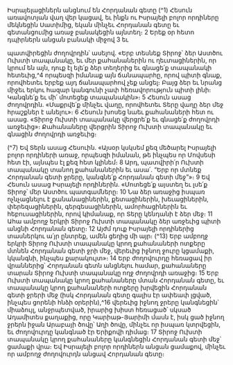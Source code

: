 
Իսրայելացիներն անցնում են Հորդանան գետը
(^1) Հեսուն առավոտյան վաղ վեր կացավ, եւ ինքն ու Իսրայելի բոլոր որդիները մեկնեցին Սատիմից, եկան մինչեւ
Հորդանան գետը եւ գետանցումից առաջ բանակեցին այնտեղ։ 2 Երեք օր հետո դպիրներն անցան բանակի միջով 3 եւ


պատվիրեցին ժողովրդին՝ ասելով. «Երբ տեսնեք Տիրոջ՝ ձեր Աստծու Ուխտի տապանակը, եւ մեր քահանաներին ու
ղեւտացիներին, որ կրում են այն, դուք էլ ելե՛ք ձեր տեղերից եւ գնացե՛ք տապանակի հետեւից,^4 որպեսզի իմանաք այն
ճանապարհը, որով պիտի գնաք, որովհետեւ երբեք այդ ճանապարհով չեք անցել։ Բայց ձեր եւ նրանց միջեւ երկու հազար
կանգունի չափ հեռավորություն պիտի լինի։ Կանգնե՛ք եւ մի՛ մոտեցեք տապանակին»։ 5 Հեսուն ասաց ժողովրդին.
«Մաքրվե՛ք մինչեւ վաղը, որովհետեւ Տերը վաղը ձեր մեջ հրաշքներ է անելու»։ 6 Հեսուն խոսեց նաեւ քահանաների հետ
ու ասաց. «Տիրոջ Ուխտի տապանակը վերցրե՛ք եւ գնացե՛ք ժողովրդի առջեւից»։ Քահանաները վերցրին Տիրոջ Ուխտի
տապանակը եւ գնացին ժողովրդի առջեւից։

(^7) Եվ Տերն ասաց Հեսուին. «Այսօր կսկսեմ քեզ մեծարել Իսրայելի բոլոր որդիների առաջ, որպեսզի իմանան, թե
ինչպես որ Մովսեսի հետ էի, այնպես էլ քեզ հետ կլինեմ։ 8 Արդ, պատվիրի՛ր Ուխտի տապանակը տանող քահանաներին
եւ ասա՛. “Երբ որ մտնեք Հորդանան գետի ջրերը, կանգնե՛ք Հորդանան գետի մեջ”»։ 9 Եվ Հեսուն ասաց Իսրայելի
որդիներին. «Մոտեցե՛ք այստեղ եւ լսե՛ք Տիրոջ՝ մեր Աստծու պատգամները։ 10 Նա ձեր առաջից իսպառ ոչնչացնելու է
քանանացիներին, քետացիներին, խեւացիներին, փերեզացիներին, գերգեսացիներին, ամորհացիներին եւ
հեբուսացիներին, որով կիմանաք, որ Տերը կենդանի է ձեր մեջ։ 11 Ահա ամբողջ երկրի Տիրոջ Ուխտի տապանակը ձեր
առջեւից պիտի անցնի Հորդանան գետը։ 12 Այժմ դուք Իսրայելի որդիներից տասներկու ա՛յր ընտրեք, ամեն ցեղից մի այր։
(^13) Երբ ամբողջ երկրի Տիրոջ Ուխտի տապանակը կրող քահանաների ոտքերը մտնեն Հորդանան գետի ջրի մեջ, վերեւից
իջնող ջուրը կցամաքի, կկանգնի, ինչպես քարակույտ»։ 14 Երբ ժողովուրդը հեռացավ իր վրաններից՝ Հորդանան գետն
անցնելու համար, քահանաները տարան Տիրոջ Ուխտի տապանակը ողջ ժողովրդի առաջից։ 15 Երբ Ուխտի տապանակը
կրող քահանաները մտան Հորդանան գետը, եւ տապանակը կրող քահանաների ոտքերը խրվեցին Հորդանան գետի
ջրերի մեջ (իսկ Հորդանան գետը գալիս էր ափեափ լցված, ինչպես ցորենի հնձի օրերին),^16 վերեւից իջնող ջրերը
կանգնեցին՝ միաձույլ, անջրպետված, իրարից խիստ հեռացած՝ սկսած Ադամիտես քաղաքից, որը Կարիաթ-Յարիմի
մասն է, իսկ ցած իջնող ջրերն իջան Արաբայի ծովը՝ Աղի ծովը, մինչեւ որ իսպառ կտրվեցին, եւ ժողովուրդը կանգնած էր
Երիքովի դիմաց։ 17 Տիրոջ Ուխտի տապանակը կրող քահանաները կանգնեցին Հորդանան գետի մեջ՝ ցամաքի վրա։ Եվ
Իսրայելի բոլոր որդիներն անցան ցամաքով, մինչեւ որ ամբողջ ժողովուրդն անցավ Հորդանան գետը։
